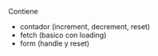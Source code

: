 Contiene
 - contador (increment, decrement, reset)
 - fetch (basico con loading)
 - form (handle y reset)